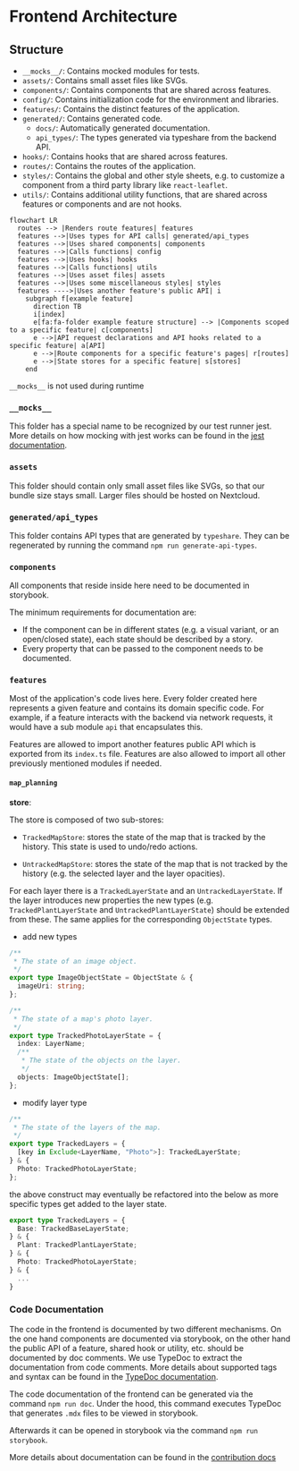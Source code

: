# Frontend Architecture

## Structure

- `__mocks__/`: Contains mocked modules for tests.
- `assets/`: Contains small asset files like SVGs.
- `components/`: Contains components that are shared across features.
- `config/`: Contains initialization code for the environment and libraries.
- `features/`: Contains the distinct features of the application.
- `generated/`: Contains generated code.
  - `docs/`: Automatically generated documentation.
  - `api_types/`: The types generated via typeshare from the backend API.
- `hooks/`: Contains hooks that are shared across features.
- `routes/`: Contains the routes of the application.
- `styles/`: Contains the global and other style sheets, e.g. to customize a component from a third party library like `react-leaflet`.
- `utils/`: Contains additional utility functions, that are shared across features or components and are not hooks.

```mermaid
flowchart LR
  routes --> |Renders route features| features
  features -->|Uses types for API calls| generated/api_types
  features -->|Uses shared components| components
  features -->|Calls functions| config
  features -->|Uses hooks| hooks
  features -->|Calls functions| utils
  features -->|Uses asset files| assets
  features -->|Uses some miscellaneous styles| styles
  features ---->|Uses another feature's public API| i
    subgraph f[example feature]
      direction TB
      i[index]
      e[fa:fa-folder example feature structure] --> |Components scoped to a specific feature| c[components]
      e -->|API request declarations and API hooks related to a specific feature| a[API]
      e -->|Route components for a specific feature's pages| r[routes]
      e -->|State stores for a specific feature| s[stores]
    end
```

`__mocks__` is not used during runtime

### `__mocks__`

This folder has a special name to be recognized by our test runner jest.
More details on how mocking with jest works can be found in the [jest documentation](https://jestjs.io/docs/manual-mocks).

### `assets`

This folder should contain only small asset files like SVGs, so that our bundle size stays small.
Larger files should be hosted on Nextcloud.

### `generated/api_types`

This folder contains API types that are generated by `typeshare`.
They can be regenerated by running the command `npm run generate-api-types`.

### `components`

All components that reside inside here need to be documented in storybook.

The minimum requirements for documentation are:

- If the component can be in different states (e.g. a visual variant, or an open/closed state), each state should be described by a story.
- Every property that can be passed to the component needs to be documented.

### `features`

Most of the application's code lives here.
Every folder created here represents a given feature and contains its domain specific code.
For example, if a feature interacts with the backend via network requests, it would have a sub module `api` that encapsulates this.

Features are allowed to import another features public API which is exported from its `index.ts` file.
Features are also allowed to import all other previously mentioned modules if needed.

#### `map_planning`

**store**:

The store is composed of two sub-stores:

- `TrackedMapStore`: stores the state of the map that is tracked by the history.
  This state is used to undo/redo actions.

- `UntrackedMapStore`: stores the state of the map that is not tracked by the history
  (e.g. the selected layer and the layer opacities).

For each layer there is a `TrackedLayerState` and an `UntrackedLayerState`.
If the layer introduces new properties the new types (e.g. `TrackedPlantLayerState` and `UntrackedPlantLayerState`) should be extended from these.
The same applies for the corresponding `ObjectState` types.

- add new types

```ts
/**
 * The state of an image object.
 */
export type ImageObjectState = ObjectState & {
  imageUri: string;
};

/**
 * The state of a map's photo layer.
 */
export type TrackedPhotoLayerState = {
  index: LayerName;
  /**
   * The state of the objects on the layer.
   */
  objects: ImageObjectState[];
};
```

- modify layer type

```ts
/**
 * The state of the layers of the map.
 */
export type TrackedLayers = {
  [key in Exclude<LayerName, "Photo">]: TrackedLayerState;
} & {
  Photo: TrackedPhotoLayerState;
};
```

the above construct may eventually be refactored into the below as more specific types get added to the layer state.

```ts
export type TrackedLayers = {
  Base: TrackedBaseLayerState;
} & {
  Plant: TrackedPlantLayerState;
} & {
  Photo: TrackedPhotoLayerState;
} & {
  ...
}
```

### Code Documentation

The code in the frontend is documented by two different mechanisms.
On the one hand components are documented via storybook, on the other hand the public API of a feature, shared hook or utility, etc. should be documented by doc comments.
We use TypeDoc to extract the documentation from code comments.
More details about supported tags and syntax can be found in the [TypeDoc documentation](https://typedoc.org/guides/doccomments/).

The code documentation of the frontend can be generated via the command `npm run doc`.
Under the hood, this command executes TypeDoc that generates `.mdx` files to be viewed in storybook.

Afterwards it can be opened in storybook via the command `npm run storybook`.

More details about documentation can be found in the [contribution docs](/doc/contrib/frontend.md#documentation)

